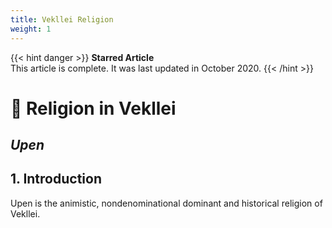 ```yaml
---
title: Vekllei Religion
weight: 1
---
```


{{< hint danger >}}
**Starred Article**  
This article is complete. It was last updated in October 2020.
{{< /hint >}}

# 🌋 Religion in Vekllei
## *Upen*
## 1. Introduction
Upen is the animistic, nondenominational dominant and historical religion of Vekllei.
